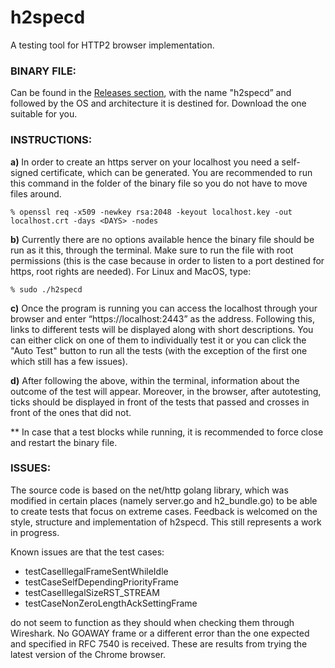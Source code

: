 # h2specd
A testing tool for HTTP2 browser implementation.

### BINARY FILE:

Can be found in the [Releases section](https://github.com/Certerazvi/h2specd/releases), with the name "h2specd” and followed by the OS and architecture it is destined for. Download the one suitable for you.

### INSTRUCTIONS:

**a)** In order to create an https server on your localhost you need a self-signed certificate, which can be generated. You are recommended to run this command in the folder of the binary file so you do not have to move files around.

    % openssl req -x509 -newkey rsa:2048 -keyout localhost.key -out localhost.crt -days <DAYS> -nodes

**b)** Currently there are no options available hence the binary file should be run as it this, through the terminal. Make sure to run the file with root permissions (this is the case because in order to listen to a port destined for https, root rights are needed). For Linux and MacOS, type:

    % sudo ./h2specd

**c)** Once the program is running you can access the localhost through your browser and enter “https://localhost:2443” as the address. Following this, links to different tests will be displayed along with short descriptions. You can either click on one of them to individually test it or you can click the "Auto Test" button to run all the tests (with the exception of the first one which still has a few issues).

**d)** After following the above, within the terminal, information about the outcome of the test will appear. Moreover, in the browser, after autotesting, ticks should be displayed in front of the tests that passed and crosses in front of the ones that did not.

\*\* In case that a test blocks while running, it is recommended to force close and restart the binary file.

### ISSUES:

The source code is based on the net/http golang library, which was modified in certain places (namely server.go and h2_bundle.go) to be able to create tests that focus on extreme cases. Feedback is welcomed on the style, structure and implementation of h2specd. This still represents a work in progress.

Known issues are that the test cases:

* testCaseIllegalFrameSentWhileIdle
* testCaseSelfDependingPriorityFrame
* testCaseIllegalSizeRST_STREAM
* testCaseNonZeroLengthAckSettingFrame

do not seem to function as they should when checking them through Wireshark. No GOAWAY frame or a different error than the one expected and specified in RFC 7540 is received. These are results from trying the latest version of the Chrome browser.
